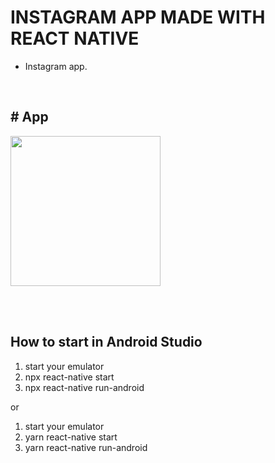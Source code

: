 # INSTAGRAM APP MADE WITH REACT NATIVE

- Instagram app.

<br/>

## # App
<img src="https://github.com/Vinicius-A-R/appInstagram/blob/main/src/assets/app.gif?raw=true" width="240px" />

<br/><br/>

## How to start in Android Studio

1. start your emulator
2. npx react-native start
3. npx react-native run-android

or

1. start your emulator
2. yarn react-native start
3. yarn react-native run-android


